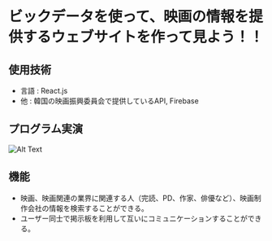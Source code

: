 ビックデータを使って、映画の情報を提供するウェブサイトを作って見よう！！
=============

使用技術
-------------
- 言語 : React.js
- 他 : 韓国の映画振興委員会で提供しているAPI, Firebase

プログラム実演
-------------
![Alt Text](https://ifh.cc/g/uPzsA5.jpg)

機能
-------------
- 映画、映画関連の業界に関連する人（完読、PD、作家、俳優など）、映画制作会社の情報を検索することができる。
- ユーザー同士で掲示板を利用して互いにコミュニケーションすることができる。
